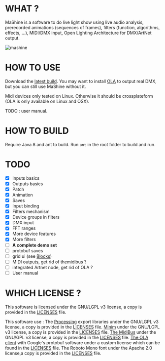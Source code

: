 # WHAT ?

MaShine is a software to do live light show  using live audio analysis, prerecorded animations (sequences of frames), filters (function, algorithms, effects, ...), MIDI/DMX input, Open Lighting Architecture for DMX/ArtNet output.

![mashine](https://cloud.githubusercontent.com/assets/321345/14266488/eed3cbbc-fac8-11e5-8db3-842b1792f12e.png)

# HOW TO USE 
Download the [latest build](https://github.com/procsynth/MaShine/blob/devel/dist/mashine.jar?raw=true). You may want to install [OLA](https://www.openlighting.org/ola/) to output real DMX, but you can still use MaShine without it.

Midi devices only tested on Linux. Otherwise it should be crossplateform (OLA is only available on Linux and OSX).

TODO : user manual.

# HOW TO BUILD

Require Java 8 and ant to build. Run `ant` in the root folder to build and run.

# TODO

- [x] Inputs basics
- [x] Outputs basics
- [x] Patch
- [x] Animation
- [x] Saves
- [x] Input binding
- [x] Filters mechanism
- [x] Device groups in filters
- [x] DMX input
- [x] FFT ranges
- [x] More device features
- [x] More filters
- [ ] __A complete demo set__
- [ ] protobuf saves
- [ ] grid ui (see [Blocks](https://github.com/procsynth/MaShine/Blocks))
- [ ] MIDI outputs, get rid of themidibus ?
- [ ] integrated Artnet node, get rid of OLA ?
- [ ] User manual

# WHICH LICENSE ?

This software is licensed under the GNU/LGPL v3 license, a copy is provided in the [LICENSES][licenses] file.

This software use :
The [Processing](https://processing.org) export libraries under the GNU/LGPL v3 license, a copy is provided in the [LICENSES][licenses] file.
[Minim](http://code.compartmental.net/tools/minim/) under the GNU/LGPL v3 license, a copy is provided in the [LICENSES][licenses] file.
[The MidiBus](http://www.smallbutdigital.com/themidibus.php) under the GNU/GPL v3 license, a copy is provided in the [LICENSES][licenses] file.
[The OLA client](https://www.openlighting.org/ola/) with Google's protobuf software under a custom license which can be found in the [LICENSES][licenses] file.
The Roboto Mono font under the Apache 2.0 license,a copy is provided in the [LICENSES][licenses] file.

[licenses]: https://github.com/procsynth/MaShine/blob/master/LICENSES "Licenses file"
